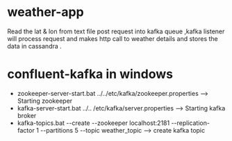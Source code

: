 # weather-app
Read the lat &amp; lon from text file post request into kafka queue ,kafka listener will process request and makes http call to weather details and stores the data in cassandra .

confluent-kafka in windows
==========================
- zookeeper-server-start.bat ../../etc/kafka/zookeeper.properties  --> Starting zookeeper
- kafka-server-start.bat ../.. /etc/kafka/server.properties --> Starting kafka broker
- kafka-topics.bat --create --zookeeper localhost:2181 --replication-factor 1 --partitions 5 --topic weather_topic --> create kafka topic

